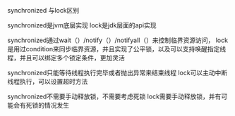 synchronized 与lock区别

  synchronized是jvm底层实现
  lock是jdk层面的api实现
  
  synchronized通过wait（）/notify（）/notifyall（）来控制临界资源访问，
  lock是用过condition来同步临界资源，并且实现了公平锁，以及可以支持唤醒指定线程，并且可以绑定多个锁定条件，更加灵活
  
  synchronized只能等待线程执行完毕或者抛出异常来结束线程
  lock可以主动中断线程执行，可以设置超时方法
  
  synchronized不需要手动释放锁，不需要考虑死锁
  lock需要手动释放锁，并有可能会有死锁的情况发生
